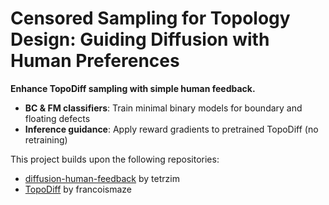 # Censored Sampling for Topology Design: Guiding Diffusion with Human Preferences

**Enhance TopoDiff sampling with simple human feedback.**

* **BC & FM classifiers**: Train minimal binary models for boundary and floating defects
* **Inference guidance**: Apply reward gradients to pretrained TopoDiff (no retraining)

This project builds upon the following repositories:

* [diffusion-human-feedback](https://github.com/tetrzim/diffusion-human-feedback) by tetrzim
* [TopoDiff](https://github.com/francoismaze/topodiff) by francoismaze
